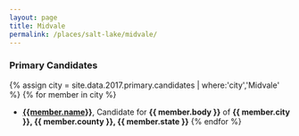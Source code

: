 ```yaml
---
layout: page
title: Midvale
permalink: /places/salt-lake/midvale/
---
```


### Primary Candidates
{% assign city = site.data.2017.primary.candidates | where:'city','Midvale' %}
{% for member in city  %}
- <strong>[{{member.name}}](../../../people/{{member.id}})</strong>, Candidate for <strong>{{ member.body }}</strong> of <strong>{{ member.city }}, {{ member.county }}, {{ member.state }}</strong>
{% endfor %}
